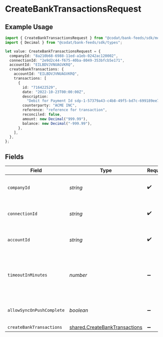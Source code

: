 # CreateBankTransactionsRequest

## Example Usage

```typescript
import { CreateBankTransactionsRequest } from "@codat/bank-feeds/sdk/models/operations";
import { Decimal } from "@codat/bank-feeds/sdk/types";

let value: CreateBankTransactionsRequest = {
  companyId: "8a210b68-6988-11ed-a1eb-0242ac120002",
  connectionId: "2e9d2c44-f675-40ba-8049-353bfcb5e171",
  accountId: "EILBDVJVNUAGVKRQ",
  createBankTransactions: {
    accountId: "EILBDVJVNUAGVKRQ",
    transactions: [
      {
        id: "716422529",
        date: "2022-10-23T00:00:00Z",
        description:
          "Debit for Payment Id sdp-1-57379a43-c4b8-49f5-bd7c-699189ee7a60",
        counterparty: "ACME INC",
        reference: "reference for transaction",
        reconciled: false,
        amount: new Decimal("999.99"),
        balance: new Decimal("-999.99"),
      },
    ],
  },
};
```

## Fields

| Field                                                                                 | Type                                                                                  | Required                                                                              | Description                                                                           | Example                                                                               |
| ------------------------------------------------------------------------------------- | ------------------------------------------------------------------------------------- | ------------------------------------------------------------------------------------- | ------------------------------------------------------------------------------------- | ------------------------------------------------------------------------------------- |
| `companyId`                                                                           | *string*                                                                              | :heavy_check_mark:                                                                    | Unique identifier for a company.                                                      | 8a210b68-6988-11ed-a1eb-0242ac120002                                                  |
| `connectionId`                                                                        | *string*                                                                              | :heavy_check_mark:                                                                    | Unique identifier for a connection.                                                   | 2e9d2c44-f675-40ba-8049-353bfcb5e171                                                  |
| `accountId`                                                                           | *string*                                                                              | :heavy_check_mark:                                                                    | Unique identifier for an account.                                                     | 13d946f0-c5d5-42bc-b092-97ece17923ab                                                  |
| `timeoutInMinutes`                                                                    | *number*                                                                              | :heavy_minus_sign:                                                                    | Time limit for the push operation to complete before it is timed out.                 |                                                                                       |
| `allowSyncOnPushComplete`                                                             | *boolean*                                                                             | :heavy_minus_sign:                                                                    | Allow a sync upon push completion.                                                    |                                                                                       |
| `createBankTransactions`                                                              | [shared.CreateBankTransactions](../../../sdk/models/shared/createbanktransactions.md) | :heavy_minus_sign:                                                                    | N/A                                                                                   |                                                                                       |